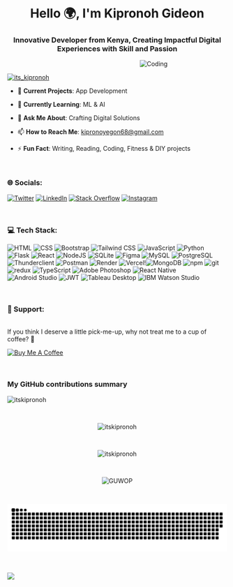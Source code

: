 <h1 align="center">Hello 🌍, I'm Kipronoh Gideon </h1>
<h3 align="center">Innovative Developer from Kenya, Creating Impactful Digital Experiences with Skill and Passion</h3>




<img align="right" alt="Coding" width="200" src="https://media.giphy.com/media/VTtANKl0beDFQRLDTh/giphy.gif?cid=790b7611td076fc1itoc1uu9aup8o95528la5rahudmv4481&ep=v1_gifs_search&rid=giphy.gif&ct=g">

<br>

<p align="centre">
  <a href="https://twitter.com/its_kipronoh" target="_blank">
    <img src="https://img.shields.io/twitter/follow/its_kipronoh?logo=twitter&style=for-the-badge" alt="its_kipronoh" />
  </a>
</p>

- 🔭 **Current Projects**: App Development 

- 🌱 **Currently Learning**: ML & AI

- 💬 **Ask Me About**: Crafting Digital Solutions

- 📫 **How to Reach Me**: kipronoyegon68@gmail.com

- ⚡ **Fun Fact**: Writing, Reading, Coding, Fitness & DIY projects

<br>

<h3 align="centre">🌐 Socials:</h3>

[![Twitter](https://img.shields.io/badge/Twitter-%231DA1F2.svg?logo=Twitter&logoColor=white)](https://twitter.com/itskipronoh)
[![LinkedIn](https://img.shields.io/badge/LinkedIn-%230077B5.svg?logo=linkedin&logoColor=white)](https://linkedin.com/in/https://www.linkedin.com/in/itskipronoh/)
[![Stack Overflow](https://img.shields.io/badge/Stack_Overflow-%23FE7A16.svg?logo=stack-overflow&logoColor=white)](https://stackoverflow.com)
[![Instagram](https://img.shields.io/badge/Instagram-%23E4405F.svg?logo=instagram&logoColor=white)](https://instagram.com/https://www.instagram.com/itskipronoh/)

<br>

<h3 align="centre">💻 Tech Stack:</h3>

![HTML](https://img.shields.io/badge/HTML-%23E34F26?style=for-the-badge&logo=html5&logoColor=white) ![CSS](https://img.shields.io/badge/CSS-%231572B6?style=for-the-badge&logo=css3&logoColor=white) ![Bootstrap](https://img.shields.io/badge/Bootstrap-563D7C?style=for-the-badge&logo=bootstrap&logoColor=white) ![Tailwind CSS](https://img.shields.io/badge/Tailwind_CSS-%2338B2AC?style=for-the-badge&logo=tailwind-css&logoColor=white) ![JavaScript](https://img.shields.io/badge/javascript-%23323330.svg?style=for-the-badge&logo=javascript&logoColor=%23F7DF1E) ![Python](https://img.shields.io/badge/python-3670A0?style=for-the-badge&logo=python&logoColor=ffdd54) ![Flask](https://img.shields.io/badge/flask-%23000.svg?style=for-the-badge&logo=flask&logoColor=white) ![React](https://img.shields.io/badge/react-%2320232a.svg?style=for-the-badge&logo=react&logoColor=%2361DAFB) ![NodeJS](https://img.shields.io/badge/node.js-6DA55F?style=for-the-badge&logo=node.js&logoColor=white) ![SQLite](https://img.shields.io/badge/sqlite-%2307405e.svg?style=for-the-badge&logo=sqlite&logoColor=white) ![Figma](https://img.shields.io/badge/figma-%23F24E1E.svg?style=for-the-badge&logo=figma&logoColor=white) ![MySQL](https://img.shields.io/badge/mysql-%2300000f.svg?style=for-the-badge&logo=mysql&logoColor=white) ![PostgreSQL](https://img.shields.io/badge/PostgreSQL-%23316192?style=for-the-badge&logo=postgresql&logoColor=white) ![Thunderclient](https://img.shields.io/badge/Thunderclient-%23000000.svg?style=for-the-badge&logo=thunderclient&logoColor=white) ![Postman](https://img.shields.io/badge/Postman-FF6C37?style=for-the-badge&logo=postman&logoColor=white) ![Render](https://img.shields.io/badge/render-%23000000.svg?style=for-the-badge&logo=render&logoColor=white) ![Vercel](https://img.shields.io/badge/vercel-%23000000.svg?style=for-the-badge&logo=vercel&logoColor=white)!<img alt="MongoDB" src="https://img.shields.io/badge/-MongoDB-13aa52?style=flat-square&logo=mongodb&logoColor=white" /> <img alt="npm" src="https://img.shields.io/badge/-NPM-CB3837?style=flat-square&logo=npm&logoColor=white" /> <img alt="git" src="https://img.shields.io/badge/-Git-F05032?style=flat-square&logo=git&logoColor=white" /> <img alt="redux" src="https://img.shields.io/badge/-Redux-764ABC?style=flat-square&logo=redux&logoColor=white" /> <img alt="TypeScript" src="https://img.shields.io/badge/-TypeScript-007ACC?style=flat-square&logo=typescript&logoColor=white" /> <img alt="Adobe Photoshop" src="https://img.shields.io/badge/-adobe%20photoshop-30a8ff?style=flat-square&logo=adobe%20photoshop&logoColor=white" />  <img alt="React Native" src="https://img.shields.io/badge/-React%20Native-61DAFB?style=flat-square&logo=react&logoColor=white" /> <img alt="Android Studio" src="https://img.shields.io/badge/-Android%20Studio-3DDC84?style=flat-square&logo=android-studio&logoColor=white" /> <img alt="JWT" src="https://img.shields.io/badge/-JWT-000000?style=flat-square&logo=JSON%20web%20tokens&logoColor=white" /> <img alt="Tableau Desktop" src="https://img.shields.io/badge/-Tableau%20Desktop-E97627?style=flat-square&logo=tableau&logoColor=white" /> <img alt="IBM Watson Studio" src="https://img.shields.io/badge/-IBM%20Watson%20Studio-052FAD?style=flat-square&logo=IBM-Watson&logoColor=white" />







<br>

<h3 align="centre">📖 Support:</h3>
<br>
If you think I deserve a little pick-me-up, why not treat me to a cup of coffee? 🥺
<br>
<p align="centre">
  <a href="https://www.buymeacoffee.com/https://www.buymeacoffee.com/itskipronoh">
    <img src="https://cdn.buymeacoffee.com/buttons/v2/default-yellow.png" height="50" width="210" alt="Buy Me A Coffee" />
  </a>
</p>

<br>

<h3>My GitHub contributions summary</h3>

<p align="centre">
  <img src="https://github-readme-stats.vercel.app/api/top-langs/?username=itskipronoh&layout=compact&hide_border=true&langs_count=10&theme=dark" alt="itskipronoh" />
</p>

<br>

<p align="center">
  <img src="https://github-readme-stats.vercel.app/api?username=itskipronoh&show_icons=true&count_private=true&include_all_commits=true&hide_border=true&theme=dark" alt="itskipronoh" />
</p>

<br>
<p align="center">
  <img src="https://github-readme-streak-stats.herokuapp.com/?user=itskipronoh&theme=dark&hide_border=true" alt="itskipronoh" />
</p>

<br>
<p align="center">
  <img src="https://github.com/itskipronoh/itskipronoh/blob/main/profile-3d-contrib/profile-night-rainbow.svg" alt="GUWOP"></center>
</p>
<br>


<p align="center">
  <img src="https://github.com/itskipronoh/itskipronoh/blob/main/github-contribution-grid-snake.svg" alt="snake"></center>
</p>
<br>


[![](https://visitcount.itsvg.in/api?id=itskipronoh&icon=0&color=0)](https://visitcount.itsvg.in)



